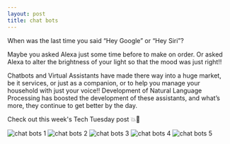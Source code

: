 ```yaml
---
layout: post
title: chat bots 
---
```

<p>When was the last time you said “Hey Google” or “Hey Siri”?<p/>
<p>Maybe you asked Alexa just some time before to make on order. Or asked Alexa to alter the brightness of your light so that the mood was just right!!<p/>
<p>Chatbots and Virtual Assistants have made there way into a huge market, be it services, or just as a companion, or to help you manage your household with just your voice!!
Development of Natural Language Processing has boosted the development of these assistants, and what’s more, they continue to get better by the day.<p/>
<p>Check out this week's Tech Tuesday post 💥📯<p/>

<img src="/images/tech-tuesdays-content/AI/chat bot/1(14).png" alt="chat bots 1">
<img src="/images/tech-tuesdays-content/AI/chat bots/2(12).png" alt="chat bots 2">
<img src="/images/tech-tuesdays-content/AI/chat bots/3(13).png" alt="chat bots 3">
<img src="/images/tech-tuesdays-content/AI/chat bots/4(13).png" alt="chat bots 4">
<img src="/images/tech-tuesdays-content/AI/chat bots/5(9).png" alt="chat bots 5">
